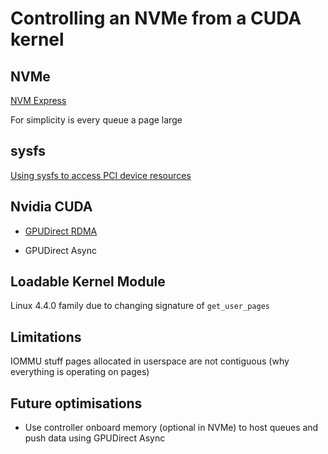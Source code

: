 Controlling an NVMe from a CUDA kernel
======================================

NVMe
--------------------------------------
[NVM Express](http://www.nvmexpress.org/wp-content/uploads/NVM_Express_1_2_1_Gold_20160603.pdf)

For simplicity is every queue a page large

sysfs
--------------------------------------
[Using sysfs to access PCI device resources](https://www.kernel.org/doc/Documentation/filesystems/sysfs-pci.txt)

Nvidia CUDA
--------------------------------------
  - [GPUDirect RDMA](http://docs.nvidia.com/cuda/gpudirect-rdma/#axzz4a6tqNDAe)

  - GPUDirect Async

Loadable Kernel Module
--------------------------------------
Linux 4.4.0 family due to changing signature of `get_user_pages`

Limitations
--------------------------------------
IOMMU stuff
pages allocated in userspace are not contiguous (why everything is operating on pages)


Future optimisations
--------------------------------------
  - Use controller onboard memory (optional in NVMe) to host queues and push data using GPUDirect Async
